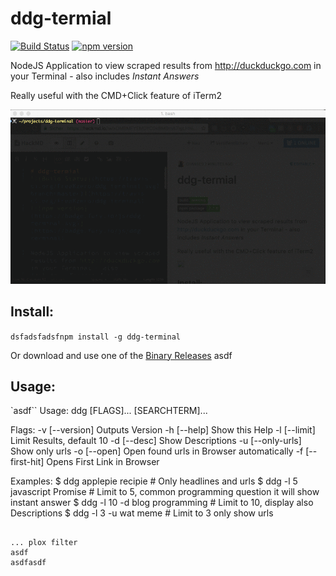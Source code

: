 # ddg-termial
[![Build Status](https://travis-ci.org/FreaKzero/ddg-terminal.svg?branch=master)](https://travis-ci.org/FreaKzero/ddg-terminal)
[![npm version](https://badge.fury.io/js/ddg-terminal.svg)](https://badge.fury.io/js/ddg-terminal)

NodeJS Application to view scraped results from http://duckduckgo.com in your Terminal - also
includes *Instant Answers*

Really useful with the CMD+Click feature of iTerm2

![alt text](https://github.com/FreaKzero/ddg-terminal/blob/master/readme/ddg.gif "Demo GIF")

## Install:
`dsfadsfadsfnpm install -g ddg-terminal`

Or download and use one of the [Binary Releases](https://github.com/FreaKzero/ddg-terminal/releases)
asdf
## Usage:
`asdf``
Usage:
  ddg [FLAGS]... [SEARCHTERM]...

Flags:
  -v [--version]   Outputs Version
  -h [--help]      Show this Help
  -l [--limit]     Limit Results, default 10
  -d [--desc]      Show Descriptions
  -u [--only-urls] Show only urls
  -o [--open]      Open found urls in Browser automatically
  -f [--first-hit] Opens First Link in Browser

Examples:
  $ ddg applepie recipie           # Only headlines and urls
  $ ddg -l 5 javascript Promise    # Limit to 5, common programming question it will show instant answer
  $ ddg -l 10 -d blog programming  # Limit to 10, display also Descriptions
  $ ddg -l 3 -u wat meme           # Limit to 3 only show urls
```

... plox filter
asdf
asdfasdf
